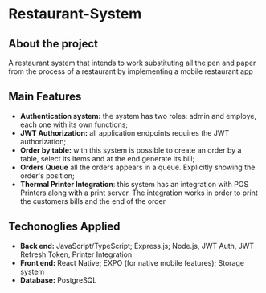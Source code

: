 # Restaurant-System

## About the project
A restaurant system that intends to work substituting all the pen and paper from the process of a restaurant by implementing a mobile restaurant app
<br/>
## Main Features
- **Authentication system:** the system has two roles: admin and employe, each one with its own functions;
- **JWT Authorization:** all application endpoints requires the JWT authorization;
- **Order by table:** with this system is possible to create an order by a table, select its items and at the end generate its bill;
- **Orders Queue** all the orders appears in a queue. Explicitly showing the order's position;
- **Thermal Printer Integration**: this system has an integration with POS Printers along with a print server. The integration works in order to print the customers bills and the end of the order

## Techonoglies Applied
- **Back end:** JavaScript/TypeScript; Express.js; Node.js, JWT Auth, JWT Refresh Token, Printer Integration
- **Front end:** React Native; EXPO (for native mobile features); Storage system
- **Database:** PostgreSQL
